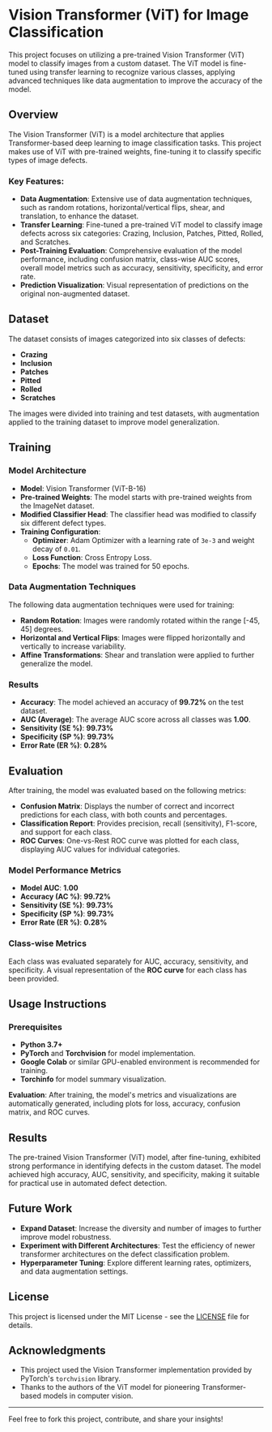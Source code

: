 # Vision Transformer (ViT) for Image Classification

This project focuses on utilizing a pre-trained Vision Transformer (ViT) model to classify images from a custom dataset. The ViT model is fine-tuned using transfer learning to recognize various classes, applying advanced techniques like data augmentation to improve the accuracy of the model.

## Overview

The Vision Transformer (ViT) is a model architecture that applies Transformer-based deep learning to image classification tasks. This project makes use of ViT with pre-trained weights, fine-tuning it to classify specific types of image defects.

### Key Features:

- **Data Augmentation**: Extensive use of data augmentation techniques, such as random rotations, horizontal/vertical flips, shear, and translation, to enhance the dataset.
- **Transfer Learning**: Fine-tuned a pre-trained ViT model to classify image defects across six categories: Crazing, Inclusion, Patches, Pitted, Rolled, and Scratches.
- **Post-Training Evaluation**: Comprehensive evaluation of the model performance, including confusion matrix, class-wise AUC scores, overall model metrics such as accuracy, sensitivity, specificity, and error rate.
- **Prediction Visualization**: Visual representation of predictions on the original non-augmented dataset.

## Dataset

The dataset consists of images categorized into six classes of defects:

- **Crazing**
- **Inclusion**
- **Patches**
- **Pitted**
- **Rolled**
- **Scratches**

The images were divided into training and test datasets, with augmentation applied to the training dataset to improve model generalization.

## Training

### Model Architecture

- **Model**: Vision Transformer (ViT-B-16)
- **Pre-trained Weights**: The model starts with pre-trained weights from the ImageNet dataset.
- **Modified Classifier Head**: The classifier head was modified to classify six different defect types.
- **Training Configuration**:
  - **Optimizer**: Adam Optimizer with a learning rate of `3e-3` and weight decay of `0.01`.
  - **Loss Function**: Cross Entropy Loss.
  - **Epochs**: The model was trained for 50 epochs.

### Data Augmentation Techniques

The following data augmentation techniques were used for training:

- **Random Rotation**: Images were randomly rotated within the range [-45, 45] degrees.
- **Horizontal and Vertical Flips**: Images were flipped horizontally and vertically to increase variability.
- **Affine Transformations**: Shear and translation were applied to further generalize the model.

### Results

- **Accuracy**: The model achieved an accuracy of **99.72%** on the test dataset.
- **AUC (Average)**: The average AUC score across all classes was **1.00**.
- **Sensitivity (SE %)**: **99.73%**
- **Specificity (SP %)**: **99.73%**
- **Error Rate (ER %)**: **0.28%**

## Evaluation

After training, the model was evaluated based on the following metrics:

- **Confusion Matrix**: Displays the number of correct and incorrect predictions for each class, with both counts and percentages.
- **Classification Report**: Provides precision, recall (sensitivity), F1-score, and support for each class.
- **ROC Curves**: One-vs-Rest ROC curve was plotted for each class, displaying AUC values for individual categories.

### Model Performance Metrics

- **Model AUC**: **1.00**
- **Accuracy (AC %)**: **99.72%**
- **Sensitivity (SE %)**: **99.73%**
- **Specificity (SP %)**: **99.73%**
- **Error Rate (ER %)**: **0.28%**

### Class-wise Metrics

Each class was evaluated separately for AUC, accuracy, sensitivity, and specificity. A visual representation of the **ROC curve** for each class has been provided.

## Usage Instructions

### Prerequisites

- **Python 3.7+**
- **PyTorch** and **Torchvision** for model implementation.
- **Google Colab** or similar GPU-enabled environment is recommended for training.
- **Torchinfo** for model summary visualization.



 **Evaluation**: After training, the model's metrics and visualizations are automatically generated, including plots for loss, accuracy, confusion matrix, and ROC curves.

## Results

The pre-trained Vision Transformer (ViT) model, after fine-tuning, exhibited strong performance in identifying defects in the custom dataset. The model achieved high accuracy, AUC, sensitivity, and specificity, making it suitable for practical use in automated defect detection.

## Future Work

- **Expand Dataset**: Increase the diversity and number of images to further improve model robustness.
- **Experiment with Different Architectures**: Test the efficiency of newer transformer architectures on the defect classification problem.
- **Hyperparameter Tuning**: Explore different learning rates, optimizers, and data augmentation settings.

## License

This project is licensed under the MIT License - see the [LICENSE](LICENSE) file for details.

## Acknowledgments

- This project used the Vision Transformer implementation provided by PyTorch's `torchvision` library.
- Thanks to the authors of the ViT model for pioneering Transformer-based models in computer vision.

---

Feel free to fork this project, contribute, and share your insights!

